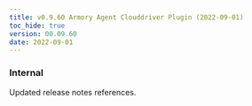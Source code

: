 ```yaml
---
title: v0.9.60 Armory Agent Clouddriver Plugin (2022-09-01)
toc_hide: true
version: 00.09.60
date: 2022-09-01
---
```


### Internal
Updated release notes references.

